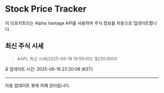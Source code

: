
# Stock Price Tracker

이 리포지토리는 Alpha Vantage API를 사용하여 주식 정보를 자동으로 업데이트합니다.

## 최신 주식 시세
> AAPL 최신 시세(2025-08-18 19:59:00): $230.9000

⏳ 업데이트 시간: 2025-08-19 22:20:08 (KST)

---
자동 업데이트 봇에 의해 관리됩니다.
